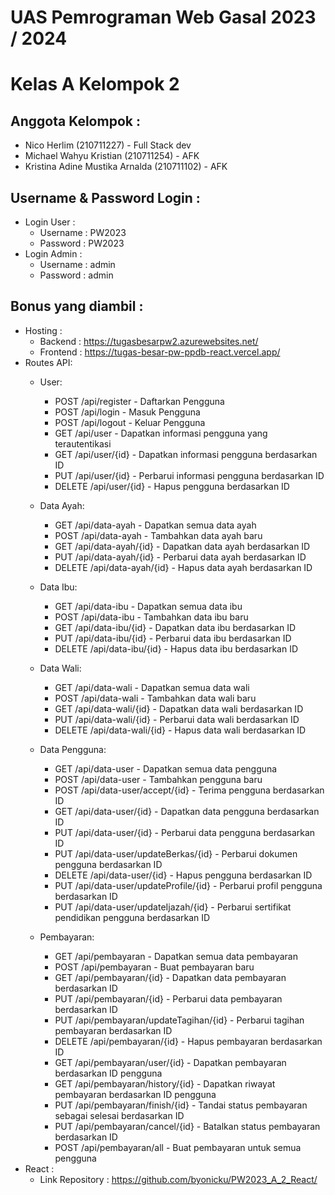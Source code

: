 # UAS Pemrograman Web Gasal 2023 / 2024

# Kelas A Kelompok 2

## Anggota Kelompok :
- Nico Herlim (210711227) - Full Stack dev
- Michael Wahyu Kristian (210711254) - AFK
- Kristina Adine Mustika Arnalda (210711102) - AFK

## Username & Password Login :
- Login User :
  - Username : PW2023
  - Password : PW2023
- Login Admin :
  - Username : admin
  - Password : admin

## Bonus yang diambil :
- Hosting :
  - Backend : https://tugasbesarpw2.azurewebsites.net/
  - Frontend : https://tugas-besar-pw-ppdb-react.vercel.app/
- Routes API:
  - User:
    - POST /api/register - Daftarkan Pengguna
    - POST /api/login - Masuk Pengguna
    - POST /api/logout - Keluar Pengguna
    - GET /api/user - Dapatkan informasi pengguna yang terautentikasi
    - GET /api/user/{id} - Dapatkan informasi pengguna berdasarkan ID
    - PUT /api/user/{id} - Perbarui informasi pengguna berdasarkan ID
    - DELETE /api/user/{id} - Hapus pengguna berdasarkan ID

  - Data Ayah:
    - GET /api/data-ayah - Dapatkan semua data ayah
    - POST /api/data-ayah - Tambahkan data ayah baru
    - GET /api/data-ayah/{id} - Dapatkan data ayah berdasarkan ID
    - PUT /api/data-ayah/{id} - Perbarui data ayah berdasarkan ID
    - DELETE /api/data-ayah/{id} - Hapus data ayah berdasarkan ID

  - Data Ibu:
    - GET /api/data-ibu - Dapatkan semua data ibu
    - POST /api/data-ibu - Tambahkan data ibu baru
    - GET /api/data-ibu/{id} - Dapatkan data ibu berdasarkan ID
    - PUT /api/data-ibu/{id} - Perbarui data ibu berdasarkan ID
    - DELETE /api/data-ibu/{id} - Hapus data ibu berdasarkan ID

  - Data Wali:
    - GET /api/data-wali - Dapatkan semua data wali
    - POST /api/data-wali - Tambahkan data wali baru
    - GET /api/data-wali/{id} - Dapatkan data wali berdasarkan ID
    - PUT /api/data-wali/{id} - Perbarui data wali berdasarkan ID
    - DELETE /api/data-wali/{id} - Hapus data wali berdasarkan ID

  - Data Pengguna:
    - GET /api/data-user - Dapatkan semua data pengguna
    - POST /api/data-user - Tambahkan pengguna baru
    - POST /api/data-user/accept/{id} - Terima pengguna berdasarkan ID
    - GET /api/data-user/{id} - Dapatkan data pengguna berdasarkan ID
    - PUT /api/data-user/{id} - Perbarui data pengguna berdasarkan ID
    - PUT /api/data-user/updateBerkas/{id} - Perbarui dokumen pengguna berdasarkan ID
    - DELETE /api/data-user/{id} - Hapus pengguna berdasarkan ID
    - PUT /api/data-user/updateProfile/{id} - Perbarui profil pengguna berdasarkan ID
    - PUT /api/data-user/updateIjazah/{id} - Perbarui sertifikat pendidikan pengguna berdasarkan ID

  - Pembayaran:
    - GET /api/pembayaran - Dapatkan semua data pembayaran
    - POST /api/pembayaran - Buat pembayaran baru
    - GET /api/pembayaran/{id} - Dapatkan data pembayaran berdasarkan ID
    - PUT /api/pembayaran/{id} - Perbarui data pembayaran berdasarkan ID
    - PUT /api/pembayaran/updateTagihan/{id} - Perbarui tagihan pembayaran berdasarkan ID
    - DELETE /api/pembayaran/{id} - Hapus pembayaran berdasarkan ID
    - GET /api/pembayaran/user/{id} - Dapatkan pembayaran berdasarkan ID pengguna
    - GET /api/pembayaran/history/{id} - Dapatkan riwayat pembayaran berdasarkan ID pengguna
    - PUT /api/pembayaran/finish/{id} - Tandai status pembayaran sebagai selesai berdasarkan ID
    - PUT /api/pembayaran/cancel/{id} - Batalkan status pembayaran berdasarkan ID
    - POST /api/pembayaran/all - Buat pembayaran untuk semua pengguna
- React :
  - Link Repository : https://github.com/byonicku/PW2023_A_2_React/
